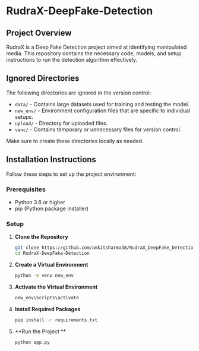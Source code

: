 # RudraX-DeepFake-Detection

## Project Overview
RudraX is a Deep Fake Detection project aimed at identifying manipulated media. This repository contains the necessary code, models, and setup instructions to run the detection algorithm effectively.

## Ignored Directories
The following directories are ignored in the version control:

- `data/` - Contains large datasets used for training and testing the model.
- `new_env/` - Environment configuration files that are specific to individual setups.
- `upload/` - Directory for uploaded files.
- `venc/` - Contains temporary or unnecessary files for version control.

Make sure to create these directories locally as needed.

## Installation Instructions

Follow these steps to set up the project environment:

### Prerequisites
- Python 3.6 or higher
- pip (Python package installer)

### Setup

1. **Clone the Repository**
   ```bash
   git clone https://github.com/ankitsharma38/RudraX_DeepFake_Detection.git
   cd RudraX-DeepFake-Detection

2. **Create a Virtual Environment**
   ```bash
   python -m venv new_env

3. **Activate the Virtual Environment**
   ```bash
   new_env\Scripts\activate
4. **Install Required Packages**
   ```bash
   pip install -r requirements.txt

5. **Run the Project **
   ```bash
   python app.py

